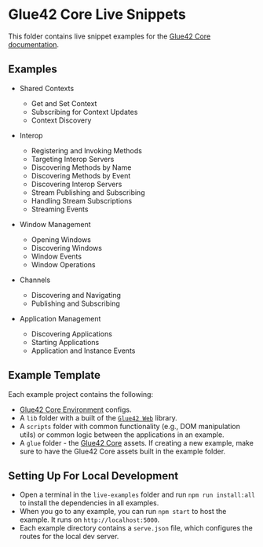 # Glue42 Core Live Snippets

This folder contains live snippet examples for the [Glue42 Core documentation](https://core-docs.glue42.com).

## Examples

- Shared Contexts
  - Get and Set Context
  - Subscribing for Context Updates
  - Context Discovery

- Interop
  - Registering and Invoking Methods
  - Targeting Interop Servers
  - Discovering Methods by Name
  - Discovering Methods by Event
  - Discovering Interop Servers
  - Stream Publishing and Subscribing
  - Handling Stream Subscriptions
  - Streaming Events

- Window Management
  - Opening Windows
  - Discovering Windows
  - Window Events
  - Window Operations

- Channels
  - Discovering and Navigating
  - Publishing and Subscribing

- Application Management
  - Discovering Applications
  - Starting Applications
  - Application and Instance Events

## Example Template

Each example project contains the following:

- [Glue42 Core Environment](https://core-docs.glue42.com/developers/core-concepts/environment/overview/index.html) configs.
- A `lib` folder with a built of the [`Glue42 Web`](https://core-docs.glue42.com/reference/core/latest/glue42%20web/index.html) library.
- A `scripts` folder with common functionality (e.g., DOM manipulation utils) or common logic between the applications in an example.
- A `glue` folder - the [Glue42 Core](https://core-docs.glue42.com/getting-started/what-is-glue42-core/index.html) assets. If creating a new example, make sure to have the Glue42 Core assets built in the example folder.

## Setting Up For Local Development

- Open a terminal in the `live-examples` folder and run `npm run install:all` to install the dependencies in all examples.
- When you go to any example, you can run `npm start` to host the example. It runs on `http://localhost:5000`.
- Each example directory contains a `serve.json` file, which configures the routes for the local dev server.
